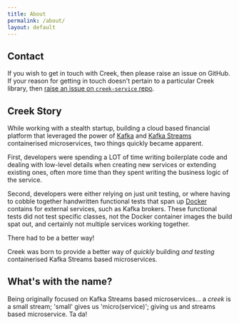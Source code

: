 ```yaml
---
title: About
permalink: /about/
layout: default
---
```


## Contact

If you wish to get in touch with Creek, then please raise an issue on GitHub.
If your reason for getting in touch doesn't pertain to a particular Creek library, 
then [raise an issue on `creek-service` repo][creek-raise-issue].  

## Creek Story

While working with a stealth startup, building a cloud based financial platform that leveraged the power 
of [Kafka][kafka] and [Kafka Streams][kafka-streams] containerised microservices, 
two things quickly became apparent.

First, developers were spending a LOT of time writing boilerplate code and dealing with low-level details
when creating new services or extending existing ones, often more time than they spent writing the business logic
of the service.

Second, developers were either relying on just unit testing, or where having to cobble together handwritten
functional tests that span up [Docker][docker] contains for external services, such as Kafka brokers.
These functional tests did not test specific classes, not the Docker container images the build spat out,
and certainly not multiple services working together.

There had to be a better way!

Creek was born to provide a better way of _quickly_ building _and testing_ containerised Kafka Streams based 
microservices. 

## What's with the name?

Being originally focused on Kafka Streams based microservices... a *creek* is a small stream;
'small' gives us 'micro(service)'; giving us and streams based microservice. Ta da!

[kafka]: https://kafka.apache.org/documentation/
[kafka-streams]: https://kafka.apache.org/documentation/streams/
[docker]: https://www.docker.com/
[creek-raise-issue]: https://github.com/creek-service/creek-service/issues/new/choose